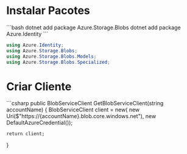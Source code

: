
<h1>Instalar Pacotes</h1>
```bash
dotnet add package Azure.Storage.Blobs
dotnet add package Azure.Identity
```

```csharp
using Azure.Identity;
using Azure.Storage.Blobs;
using Azure.Storage.Blobs.Models;
using Azure.Storage.Blobs.Specialized;
```

<h1>Criar Cliente</h1>
```csharp
public BlobServiceClient GetBlobServiceClient(string accountName)
{
    BlobServiceClient client = new(
        new Uri($"https://{accountName}.blob.core.windows.net"),
        new DefaultAzureCredential());

    return client;
}
```




